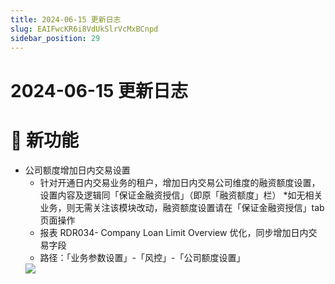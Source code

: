 ```yaml
---
title: 2024-06-15 更新日志
slug: EAIFwcKR6i8VdUkSlrVcMxBCnpd
sidebar_position: 29
---
```



# 2024-06-15 更新日志

# 🎉 新功能

- 公司额度增加日内交易设置
    - 针对开通日内交易业务的租户，增加日内交易公司维度的融资额度设置，设置内容及逻辑同「保证金融资授信」（即原「融资额度」栏）
    *如无相关业务，则无需关注该模块改动，融资额度设置请在「保证金融资授信」tab 页面操作
    - 报表 RDR034- Company Loan Limit Overview 优化，同步增加日内交易字段
    - 路径：「业务参数设置」-「风控」-「公司额度设置」
    <img src="/assets/NifGbUoq7oj5V7xpEdtc1Kmpntc.png" src-width="3250" src-height="1588" align="center"/>

